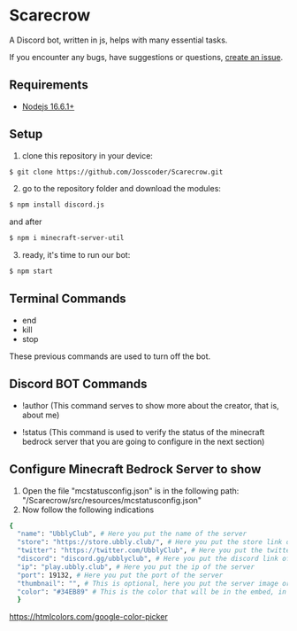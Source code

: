 # Scarecrow

A Discord bot, written in js, helps with many essential tasks.

If you encounter any bugs, have suggestions or questions, [create an issue](https://github.com/Josscoder/Scarecrow/issues/new).

## Requirements

- [Nodejs 16.6.1+](https://nodejs.org/download/release/v16.6.1/)

## Setup

1) clone this repository in your device:
```sh
$ git clone https://github.com/Josscoder/Scarecrow.git
```
2) go to the repository folder and download the modules:
```sh
$ npm install discord.js
```
and after
```sh
$ npm i minecraft-server-util
```
3) ready, it's time to run our bot:
```sh
$ npm start
```

## Terminal Commands

- end
- kill
- stop

These previous commands are used to turn off the bot.

## Discord BOT Commands

- !author (This command serves to show more about the creator, that is, about me)

- !status (This command is used to verify the status of the minecraft bedrock server that you are going to configure in the next section)

## Configure Minecraft Bedrock Server to show

1) Open the file "mcstatusconfig.json" is in the following path: "/Scarecrow/src/resources/mcstatusconfig.json"
2) Now follow the following indications
```sh
{
  "name": "UbblyClub", # Here you put the name of the server
  "store": "https://store.ubbly.club/", # Here you put the store link of the server
  "twitter": "https://twitter.com/UbblyClub", # Here you put the twitter link of the server
  "discord": "discord.gg/ubblyclub", # Here you put the discord link of the server
  "ip": "play.ubbly.club", # Here you put the ip of the server
  "port": 19132, # Here you put the port of the server
  "thumbnail": "", # This is optional, here you put the server image or another one you want
  "color": "#34EB89" # This is the color that will be in the embed, in the following link you can select a color
  }
```

https://htmlcolors.com/google-color-picker
